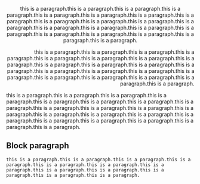 <p align=center> this is a paragraph.this is a paragraph.this is a paragraph.this is a paragraph.this is a paragraph.this is a paragraph.this is a paragraph.this is a paragraph.this is a paragraph.this is a paragraph.this is a paragraph.this is a paragraph.this is a paragraph.this is a paragraph.this is a paragraph.this is a paragraph.this is a paragraph.this is a paragraph.this is a paragraph.this is a paragraph.this is a paragraph.
</p>
<p align=right> this is a paragraph.this is a paragraph.this is a paragraph.this is a paragraph.this is a paragraph.this is a paragraph.this is a paragraph.this is a paragraph.this is a paragraph.this is a paragraph.this is a paragraph.this is a paragraph.this is a paragraph.this is a paragraph.this is a paragraph.this is a paragraph.this is a paragraph.this is a paragraph.this is a paragraph.this is a paragraph.this is a paragraph.
</p>
<p align=left> this is a paragraph.this is a paragraph.this is a paragraph.this is a paragraph.this is a paragraph.this is a paragraph.this is a paragraph.this is a paragraph.this is a paragraph.this is a paragraph.this is a paragraph.this is a paragraph.this is a paragraph.this is a paragraph.this is a paragraph.this is a paragraph.this is a paragraph.this is a paragraph.this is a paragraph.this is a paragraph.this is a paragraph.
</p>

## Block paragraph

    this is a paragraph.this is a paragraph.this is a paragraph.this is a paragraph.this is a paragraph.this is a paragraph.this is a paragraph.this is a paragraph.this is a paragraph.this is a paragraph.this is a paragraph.this is a paragraph.